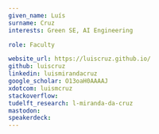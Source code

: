 ```yaml
---
given_name: Luís
surname: Cruz
interests: Green SE, AI Engineering

role: Faculty

website_url: https://luiscruz.github.io/
github: luiscruz
linkedin: luismirandacruz
google_scholar: O13oaH0AAAAJ
xdotcom: luismcruz
stackoverflow:
tudelft_research: l-miranda-da-cruz
mastodon: 
speakerdeck:
---
```

